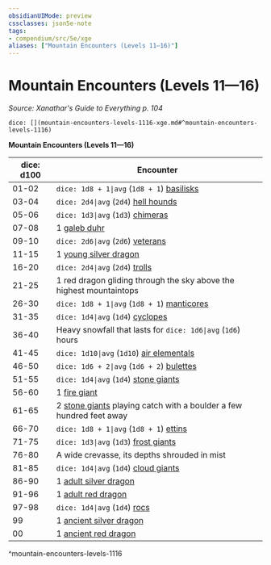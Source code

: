 ```yaml
---
obsidianUIMode: preview
cssclasses: json5e-note
tags:
- compendium/src/5e/xge
aliases: ["Mountain Encounters (Levels 11—16)"]
---
```

# Mountain Encounters (Levels 11—16)
*Source: Xanathar's Guide to Everything p. 104* 

`dice: [](mountain-encounters-levels-1116-xge.md#^mountain-encounters-levels-1116)`

**Mountain Encounters (Levels 11—16)**

| dice: d100 | Encounter |
|------------|-----------|
| 01-02 | `dice: 1d8 + 1\|avg` (`1d8 + 1`) [basilisks](4-Resources/Compendium/bestiary/monstrosity/basilisk.md) |
| 03-04 | `dice: 2d4\|avg` (`2d4`) [hell hounds](4-Resources/Compendium/bestiary/fiend/hell-hound.md) |
| 05-06 | `dice: 1d3\|avg` (`1d3`) [chimeras](4-Resources/Compendium/bestiary/monstrosity/chimera.md) |
| 07-08 | 1 [galeb duhr](4-Resources/Compendium/bestiary/elemental/galeb-duhr.md) |
| 09-10 | `dice: 2d6\|avg` (`2d6`) [veterans](4-Resources/Compendium/bestiary/humanoid/veteran.md) |
| 11-15 | 1 [young silver dragon](4-Resources/Compendium/bestiary/dragon/young-silver-dragon.md) |
| 16-20 | `dice: 2d4\|avg` (`2d4`) [trolls](4-Resources/Compendium/bestiary/giant/troll.md) |
| 21-25 | 1 red dragon gliding through the sky above the highest mountaintops |
| 26-30 | `dice: 1d8 + 1\|avg` (`1d8 + 1`) [manticores](4-Resources/Compendium/bestiary/monstrosity/manticore.md) |
| 31-35 | `dice: 1d4\|avg` (`1d4`) [cyclopes](4-Resources/Compendium/bestiary/giant/cyclops.md) |
| 36-40 | Heavy snowfall that lasts for `dice: 1d6\|avg` (`1d6`) hours |
| 41-45 | `dice: 1d10\|avg` (`1d10`) [air elementals](4-Resources/Compendium/bestiary/elemental/air-elemental.md) |
| 46-50 | `dice: 1d6 + 2\|avg` (`1d6 + 2`) [bulettes](4-Resources/Compendium/bestiary/monstrosity/bulette.md) |
| 51-55 | `dice: 1d4\|avg` (`1d4`) [stone giants](4-Resources/Compendium/bestiary/giant/stone-giant.md) |
| 56-60 | 1 [fire giant](4-Resources/Compendium/bestiary/giant/fire-giant.md) |
| 61-65 | 2 [stone giants](4-Resources/Compendium/bestiary/giant/stone-giant.md) playing catch with a boulder a few hundred feet away |
| 66-70 | `dice: 1d8 + 1\|avg` (`1d8 + 1`) [ettins](4-Resources/Compendium/bestiary/giant/ettin.md) |
| 71-75 | `dice: 1d3\|avg` (`1d3`) [frost giants](4-Resources/Compendium/bestiary/giant/frost-giant.md) |
| 76-80 | A wide crevasse, its depths shrouded in mist |
| 81-85 | `dice: 1d4\|avg` (`1d4`) [cloud giants](4-Resources/Compendium/bestiary/giant/cloud-giant.md) |
| 86-90 | 1 [adult silver dragon](4-Resources/Compendium/bestiary/dragon/adult-silver-dragon.md) |
| 91-96 | 1 [adult red dragon](4-Resources/Compendium/bestiary/dragon/adult-red-dragon.md) |
| 97-98 | `dice: 1d4\|avg` (`1d4`) [rocs](4-Resources/Compendium/bestiary/monstrosity/roc.md) |
| 99 | 1 [ancient silver dragon](4-Resources/Compendium/bestiary/dragon/ancient-silver-dragon.md) |
| 00 | 1 [ancient red dragon](4-Resources/Compendium/bestiary/dragon/ancient-red-dragon.md) |
^mountain-encounters-levels-1116